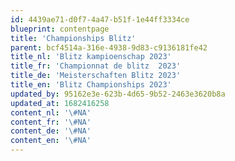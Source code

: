 ```yaml
---
id: 4439ae71-d0f7-4a47-b51f-1e44ff3334ce
blueprint: contentpage
title: 'Championships Blitz'
parent: bcf4514a-316e-4938-9d83-c9136181fe42
title_nl: 'Blitz kampioenschap 2023'
title_fr: 'Championnat de blitz  2023'
title_de: 'Meisterschaften Blitz 2023'
title_en: 'Blitz Championships 2023'
updated_by: 95162e3e-623b-4d65-9b52-2463e3620b8a
updated_at: 1682416258
content_nl: '\#NA'
content_fr: '\#NA'
content_de: '\#NA'
content_en: '\#NA'
---
```

